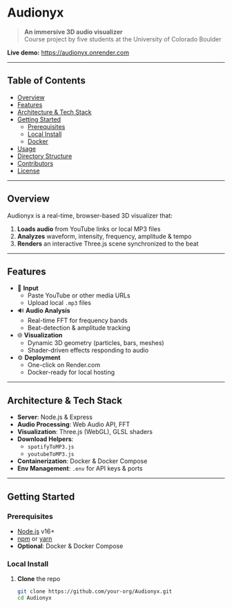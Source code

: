 # Audionyx

> **An immersive 3D audio visualizer**  
> Course project by five students at the University of Colorado Boulder

**Live demo:** https://audionyx.onrender.com

---

## Table of Contents

- [Overview](#overview)  
- [Features](#features)  
- [Architecture & Tech Stack](#architecture--tech-stack)  
- [Getting Started](#getting-started)  
  - [Prerequisites](#prerequisites)  
  - [Local Install](#local-install)  
  - [Docker](#docker)  
- [Usage](#usage)  
- [Directory Structure](#directory-structure)  
- [Contributors](#contributors)  
- [License](#license)  

---

## Overview

Audionyx is a real-time, browser-based 3D visualizer that:  
1. **Loads audio** from YouTube links or local MP3 files  
2. **Analyzes** waveform, intensity, frequency, amplitude & tempo  
3. **Renders** an interactive Three.js scene synchronized to the beat  

---

## Features

- 🎵 **Input**  
  - Paste YouTube or other media URLs  
  - Upload local `.mp3` files  
- 🔊 **Audio Analysis**  
  - Real-time FFT for frequency bands  
  - Beat-detection & amplitude tracking  
- 🌐 **Visualization**  
  - Dynamic 3D geometry (particles, bars, meshes)  
  - Shader-driven effects responding to audio  
- ⚙️ **Deployment**  
  - One-click on Render.com  
  - Docker-ready for local hosting  

---

## Architecture & Tech Stack

- **Server**: Node.js & Express  
- **Audio Processing**: Web Audio API, FFT  
- **Visualization**: Three.js (WebGL), GLSL shaders  
- **Download Helpers**:  
  - `spotifyToMP3.js`  
  - `youtubeToMP3.js`  
- **Containerization**: Docker & Docker Compose  
- **Env Management**: `.env` for API keys & ports  

---

## Getting Started

### Prerequisites

- [Node.js](https://nodejs.org/) v16+  
- [npm](https://npmjs.com/) or [yarn](https://yarnpkg.com/)  
- **Optional**: Docker & Docker Compose  

### Local Install

1. **Clone** the repo  
   ```bash
   git clone https://github.com/your-org/Audionyx.git
   cd Audionyx
